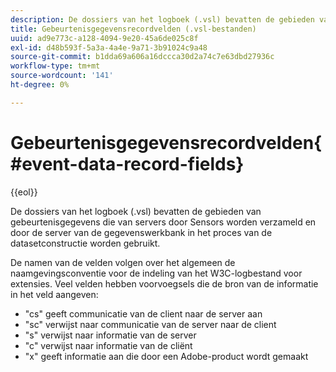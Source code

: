 ```yaml
---
description: De dossiers van het logboek (.vsl) bevatten de gebieden van gebeurtenisgegevens die van servers door Sensors worden verzameld en door de server van de gegevenswerkbank in het proces van de datasetconstructie worden gebruikt.
title: Gebeurtenisgegevensrecordvelden (.vsl-bestanden)
uuid: ad9e773c-a128-4094-9e20-45a6de025c8f
exl-id: d48b593f-5a3a-4a4e-9a71-3b91024c9a48
source-git-commit: b1dda69a606a16dccca30d2a74c7e63dbd27936c
workflow-type: tm+mt
source-wordcount: '141'
ht-degree: 0%

---
```


# Gebeurtenisgegevensrecordvelden{#event-data-record-fields}

{{eol}}

De dossiers van het logboek (.vsl) bevatten de gebieden van gebeurtenisgegevens die van servers door Sensors worden verzameld en door de server van de gegevenswerkbank in het proces van de datasetconstructie worden gebruikt.

De namen van de velden volgen over het algemeen de naamgevingsconventie voor de indeling van het W3C-logbestand voor extensies. Veel velden hebben voorvoegsels die de bron van de informatie in het veld aangeven:

* &quot;cs&quot; geeft communicatie van de client naar de server aan
* &quot;sc&quot; verwijst naar communicatie van de server naar de client
* &quot;s&quot; verwijst naar informatie van de server
* &quot;c&quot; verwijst naar informatie van de cliënt
* &quot;x&quot; geeft informatie aan die door een Adobe-product wordt gemaakt
